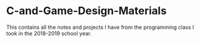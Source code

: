 # C-and-Game-Design-Materials
This contains all the notes and projects I have from the programming class I took in the 2018-2019 school year.
